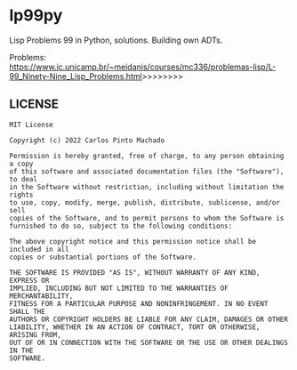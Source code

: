 # lp99py

Lisp Problems 99 in Python, solutions. Building own ADTs.

Problems:
<https://www.ic.unicamp.br/~meidanis/courses/mc336/problemas-lisp/L-99_Ninety-Nine_Lisp_Problems.html>>>>>>>>>


## LICENSE

```text
MIT License

Copyright (c) 2022 Carlos Pinto Machado

Permission is hereby granted, free of charge, to any person obtaining a copy
of this software and associated documentation files (the "Software"), to deal
in the Software without restriction, including without limitation the rights
to use, copy, modify, merge, publish, distribute, sublicense, and/or sell
copies of the Software, and to permit persons to whom the Software is
furnished to do so, subject to the following conditions:

The above copyright notice and this permission notice shall be included in all
copies or substantial portions of the Software.

THE SOFTWARE IS PROVIDED "AS IS", WITHOUT WARRANTY OF ANY KIND, EXPRESS OR
IMPLIED, INCLUDING BUT NOT LIMITED TO THE WARRANTIES OF MERCHANTABILITY,
FITNESS FOR A PARTICULAR PURPOSE AND NONINFRINGEMENT. IN NO EVENT SHALL THE
AUTHORS OR COPYRIGHT HOLDERS BE LIABLE FOR ANY CLAIM, DAMAGES OR OTHER
LIABILITY, WHETHER IN AN ACTION OF CONTRACT, TORT OR OTHERWISE, ARISING FROM,
OUT OF OR IN CONNECTION WITH THE SOFTWARE OR THE USE OR OTHER DEALINGS IN THE
SOFTWARE.
```

